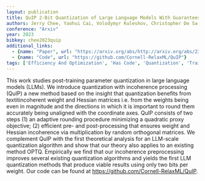 ```yaml
---
layout: publication
title: QuIP 2-Bit Quantization of Large Language Models With Guarantees
authors: Jerry Chee, Yaohui Cai, Volodymyr Kuleshov, Christopher De Sa
conference: "Arxiv"
year: 2023
bibkey: chee2023quip
additional_links:
  - {name: "Paper", url: "https://arxiv.org/abs/http://arxiv.org/abs/2307.13304v2"}
  - {name: "Code", url: "https://github.com/Cornell-RelaxML/QuIP"}
tags: ['Efficiency And Optimization', 'Has Code', 'Quantization', 'Training Techniques']
---
```

This work studies post-training parameter quantization in large language models (LLMs). We introduce quantization with incoherence processing (QuIP) a new method based on the insight that quantization benefits from textitincoherent weight and Hessian matrices i.e. from the weights being even in magnitude and the directions in which it is important to round them accurately being unaligned with the coordinate axes. QuIP consists of two steps (1) an adaptive rounding procedure minimizing a quadratic proxy objective; (2) efficient pre- and post-processing that ensures weight and Hessian incoherence via multiplication by random orthogonal matrices. We complement QuIP with the first theoretical analysis for an LLM-scale quantization algorithm and show that our theory also applies to an existing method OPTQ. Empirically we find that our incoherence preprocessing improves several existing quantization algorithms and yields the first LLM quantization methods that produce viable results using only two bits per weight. Our code can be found at https://github.com/Cornell-RelaxML/QuIP.
